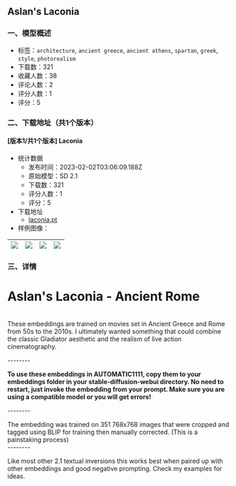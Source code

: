 ## Aslan's Laconia
### 一、模型概述

- 标签：`architecture`, `ancient greece`, `ancient athens`, `spartan`, `greek`, `style`, `photorealism`
- 下载数：321
- 收藏人数：38
- 评论人数：2
- 评分人数：1
- 评分：5

### 二、下载地址（共1个版本）

#### [版本1/共1个版本] Laconia

- 统计数据
  - 发布时间：2023-02-02T03:06:09.188Z
  - 原始模型：SD 2.1
  - 下载数：321
  - 评分人数：1
  - 评分：5
- 下载地址
  - [laconia.pt](https://civitai.com/api/download/models/7016)
- 样例图像：

| <img src="https://image.civitai.com/xG1nkqKTMzGDvpLrqFT7WA/678a2229-538a-40eb-1c00-3eb95a601c00/width=450/64523.jpeg" /> | <img src="https://image.civitai.com/xG1nkqKTMzGDvpLrqFT7WA/c89743dc-0542-4bf3-9461-5a604846c100/width=450/64463.jpeg" /> | <img src="https://image.civitai.com/xG1nkqKTMzGDvpLrqFT7WA/2e59f448-f8cf-4f45-b5f4-8eda1d114d00/width=450/64464.jpeg" /> | <img src="https://image.civitai.com/xG1nkqKTMzGDvpLrqFT7WA/99b722da-2dc8-4d6f-73e9-c2a82dcdc600/width=450/64522.jpeg" /> |
| ---- | ---- | ---- | ---- |


### 三、详情
<h1>Aslan's Laconia - Ancient Rome</h1><p><br />These embeddings are trained on movies set in Ancient Greece and Rome from 50s to the 2010s. I ultimately wanted something that could combine the classic Gladiator aesthetic and the realism of live action cinematography.</p><p>--------</p><p><strong>To use these embeddings in AUTOMATIC1111, copy them to your embeddings folder in your stable-diffusion-webui directory. No need to restart, just invoke the embedding from your prompt. Make sure you are using a compatible model or you will get errors!</strong></p><p>--------</p><p>The embedding was trained on 351 768x768 images that were cropped and tagged using BLIP for training then manually corrected. (This is a painstaking process)<br />--------</p><p>Like most other 2.1 textual inversions this works best when paired up with other embeddings and good negative prompting. Check my examples for ideas.</p>